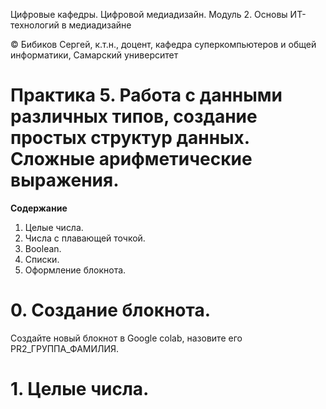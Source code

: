 Цифровые кафедры. Цифровой медиадизайн. Модуль 2. Основы ИТ-технологий в медиадизайне

© Бибиков Сергей, к.т.н., доцент, кафедра суперкомпьютеров и общей информатики, Самарский университет

# Практика 5. Работа с данными различных типов, создание простых структур данных. Сложные арифметические выражения.

__Содержание__
1. Целые числа.
2. Числа с плавающей точкой.
3. Boolean.
4. Списки.
5. Оформление блокнота.

# 0. Создание блокнота.

Создайте новый блокнот в Google colab, назовите его PR2_ГРУППА_ФАМИЛИЯ.

# 1. Целые числа.
